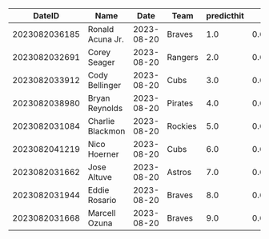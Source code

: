 DateID         |  Name              |  Date        |  Team     |  predicthit  |  predicthitproba     |  hitbool  |  Last7DaysAVG  |  Last15DaysAVG  |  Last30DaysAVG
---------------|--------------------|--------------|-----------|--------------|----------------------|-----------|----------------|-----------------|---------------
2023082036185  |  Ronald Acuna Jr.  |  2023-08-20  |  Braves   |  1.0         |  0.6262395262964555  |  False    |  0.28          |  0.302          |  0.336
2023082032691  |  Corey Seager      |  2023-08-20  |  Rangers  |  2.0         |  0.6194172293639727  |  False    |  0.261         |  0.333          |  0.333
2023082033912  |  Cody Bellinger    |  2023-08-20  |  Cubs     |  3.0         |  0.6180991607883469  |  False    |  0.222         |  0.372          |  0.364
2023082038980  |  Bryan Reynolds    |  2023-08-20  |  Pirates  |  4.0         |  0.6168195640931936  |  False    |  0.212         |  0.259          |  0.298
2023082031084  |  Charlie Blackmon  |  2023-08-20  |  Rockies  |  5.0         |  0.6131041109892355  |  False    |  0.438         |  0.438          |  0.438
2023082041219  |  Nico Hoerner      |  2023-08-20  |  Cubs     |  6.0         |  0.6120914158055741  |  False    |  0.438         |  0.349          |  0.333
2023082031662  |  Jose Altuve       |  2023-08-20  |  Astros   |  7.0         |  0.6111380275367848  |  False    |  0.364         |  0.46           |  0.415
2023082031944  |  Eddie Rosario     |  2023-08-20  |  Braves   |  8.0         |  0.6103951163762387  |  False    |  0.476         |  0.356          |  0.289
2023082031668  |  Marcell Ozuna     |  2023-08-20  |  Braves   |  9.0         |  0.6091477805094709  |  False    |  0.526         |  0.364          |  0.293
